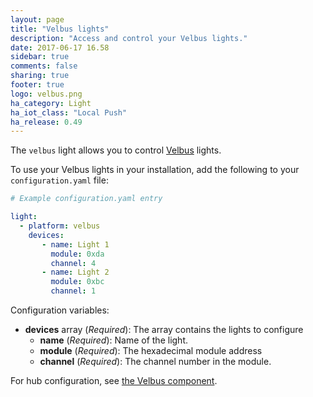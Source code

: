 ```yaml
---
layout: page
title: "Velbus lights"
description: "Access and control your Velbus lights."
date: 2017-06-17 16.58
sidebar: true
comments: false
sharing: true
footer: true
logo: velbus.png
ha_category: Light
ha_iot_class: "Local Push"
ha_release: 0.49
---
```


The `velbus` light allows you to control [Velbus](http://www.velbus.eu) lights.

To use your Velbus lights in your installation, add the following to your `configuration.yaml` file:

```yaml
# Example configuration.yaml entry

light:
  - platform: velbus
    devices:
       - name: Light 1
         module: 0xda
         channel: 4
       - name: Light 2
         module: 0xbc
         channel: 1
```

Configuration variables:
- **devices** array (*Required*): The array contains the lights to configure
  - **name** (*Required*): Name of the light.
  - **module** (*Required*): The hexadecimal module address
  - **channel** (*Required*): The channel number in the module.

For hub configuration, see [the Velbus component](/components/velbus/).
